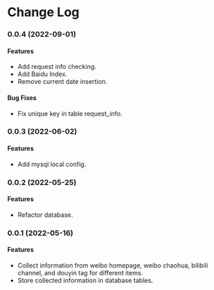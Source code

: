 # Change Log

### 0.0.4 (2022-09-01)

#### Features

- Add request info checking.
- Add Baidu Index.
- Remove current date insertion.

#### Bug Fixes

- Fix unique key in table request_info.

### 0.0.3 (2022-06-02)

#### Features

- Add mysql local config.

### 0.0.2 (2022-05-25)

#### Features

- Refactor database.

### 0.0.1 (2022-05-16)

#### Features

- Collect information from weibo homepage, weibo chaohua, bilibili channel, and douyin tag for different items.
- Store collected information in database tables.
